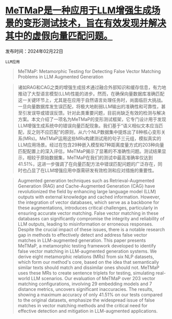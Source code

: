 # [MeTMaP是一种应用于LLM增强生成场景的变形测试技术，旨在有效发现并解决其中的虚假向量匹配问题。](https://arxiv.org/abs/2402.14480)

发布时间：2024年02月22日

`LLM应用`

> MeTMaP: Metamorphic Testing for Detecting False Vector Matching Problems in LLM Augmented Generation

> 诸如RAG和CAG之类的增强生成技术通过融合外部知识和缓存信息，有力地推动了大型语言模型(LLM)性能的进步。然而，在确保向量数据库准确匹配这一关键环节上，尤其是在应用于自然语言处理任务时，尚面临巨大挑战。一旦向量数据库发生误匹配，将极大地削弱LLM输出的准确性和可靠性，甚至引发误导或错误反馈。针对此类重要问题，目前尚缺乏有效的检测与解决方案。本文介绍了一项名为MeTMaP的变形测试框架，它专门设计用于发现LLM增强生成系统中的错误向量匹配现象。我们基于“语义相似文本应当匹配，反之则不应匹配”的原则，从六个NLP数据集中提炼出了8种核心变形关系(MRs)。MeTMaP运用这些MRs构建测试用的句子三元组，模拟真实的LLM应用场景。经过在包含29种嵌入模型和7种距离度量方式的203种向量匹配配置上的深入评估，MeTMaP揭示了显著的不准确性问题。测试结果显示，相较于原始数据集，MeTMaP在我们的测试中最高准确率仅达到41.51%，这进一步强调了在向量匹配方法中错误匹配问题的广泛存在，同时也凸显了在LLM增强应用中亟需研发有效检测和应对措施的重要性。

> Augmented generation techniques such as Retrieval-Augmented Generation (RAG) and Cache-Augmented Generation (CAG) have revolutionized the field by enhancing large language model (LLM) outputs with external knowledge and cached information. However, the integration of vector databases, which serve as a backbone for these augmentations, introduces critical challenges, particularly in ensuring accurate vector matching. False vector matching in these databases can significantly compromise the integrity and reliability of LLM outputs, leading to misinformation or erroneous responses. Despite the crucial impact of these issues, there is a notable research gap in methods to effectively detect and address false vector matches in LLM-augmented generation. This paper presents MeTMaP, a metamorphic testing framework developed to identify false vector matching in LLM-augmented generation systems. We derive eight metamorphic relations (MRs) from six NLP datasets, which form our method's core, based on the idea that semantically similar texts should match and dissimilar ones should not. MeTMaP uses these MRs to create sentence triplets for testing, simulating real-world LLM scenarios. Our evaluation of MeTMaP over 203 vector matching configurations, involving 29 embedding models and 7 distance metrics, uncovers significant inaccuracies. The results, showing a maximum accuracy of only 41.51\% on our tests compared to the original datasets, emphasize the widespread issue of false matches in vector matching methods and the critical need for effective detection and mitigation in LLM-augmented applications.